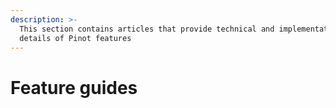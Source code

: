 ```yaml
---
description: >-
  This section contains articles that provide technical and implementation
  details of Pinot features
---
```


# Feature guides

